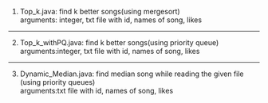 1. Top_k.java: find k better songs(using mergesort)<br>
arguments: integer, txt file with id, names of song, likes
***
2. Top_k_withPQ.java: find k better songs(using priority queue)<br>
arguments:integer, txt file with id, names of song, likes
***
3. Dynamic_Median.java: find median song while reading the given file (using priority queues)<br>
arguments:txt file with id, names of song, likes
